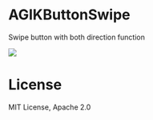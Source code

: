 # AGIKButtonSwipe
Swipe button with both direction function

[![](https://jitpack.io/v/gratusik/AGIKButtonSwipe.svg)](https://jitpack.io/#gratusik/AGIKButtonSwipe)

# License
MIT License, 
Apache 2.0
